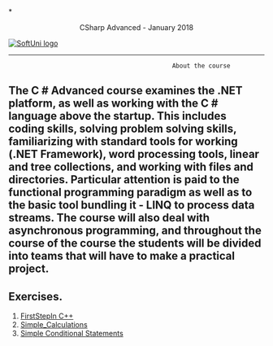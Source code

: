  *<p align="center"> CSharp Advanced - January 2018<p>
<a href="https://softuni.bg/trainings/1714/software-technologies-october-2017">  ![SoftUni logo][logo] <a/>

[logo]: http://innovationstarterbox.bg/wp-content/uploads/2016/05/Softuni_logo_trasparent.png "Logo Title Text 2"

---

                                                 About the course

The C # Advanced course examines the .NET platform, as well as working with the C # language above the startup. This includes coding skills, solving problem solving skills, familiarizing with standard tools for working (.NET Framework), word processing tools, linear and tree collections, and working with files and directories. Particular attention is paid to the functional programming paradigm as well as to the basic tool bundling it - LINQ to process data streams. The course will also deal with asynchronous programming, and throughout the course of the course the students will be divided into teams that will have to make a practical project.
---


## Exercises.
1. <a href="https://github.com/vladimirpetukhov/Soft_Uni_Studies/tree/master/Programing_Basic_C%2B%2B/1.FirstStepInC%2B%2B"> FirstStepIn C++</a>
2. <a href="https://github.com/vladimirpetukhov/Soft_Uni_Studies/tree/master/Programing_Basic_C%2B%2B/2.Simple%20Calculations"> Simple_Calculations</a>
3. <a href="https://github.com/vladimirpetukhov/Soft_Uni_Studies/tree/master/Programing_Basic_C%2B%2B/3.Simple%20Conditional%20Statements"> Simple Conditional Statements </a>

